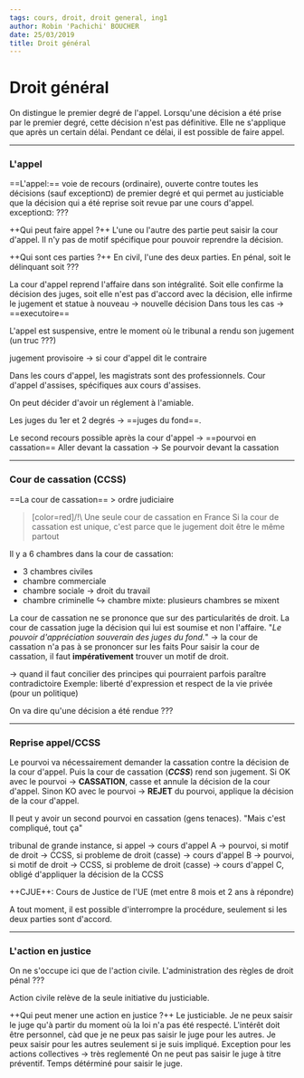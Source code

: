 ```yaml
---
tags: cours, droit, droit general, ing1
author: Robin 'Pachichi' BOUCHER
date: 25/03/2019
title: Droit général
---
```


# Droit général

On distingue le premier degré de l'appel.
Lorsqu'une décision a été prise par le premier degré, cette décision n'est pas définitive. Elle ne s'applique que après un certain délai. Pendant ce délai, il est possible de faire appel.

---
### L'appel

==L'appel:== voie de recours (ordinaire), ouverte contre toutes les décisions (sauf exception¤) de premier degré et qui permet au justiciable que la décision qui a été reprise soit revue par une cours d'appel.
exception¤: ???

++Qui peut faire appel ?++
L'une ou l'autre des partie peut saisir la cour d'appel. Il n'y pas de motif spécifique pour pouvoir reprendre la décision.

++Qui sont ces parties ?++
En civil, l'une des deux parties.
En pénal, soit le délinquant soit ???

La cour d'appel reprend l'affaire dans son intégralité. Soit elle confirme la décision des juges, soit elle n'est pas d'accord avec la décision, elle infirme le jugement et statue à nouveau -> nouvelle décision
Dans tous les cas -> ==executoire==

L'appel est suspensive, entre le moment où le tribunal a rendu son jugement (un truc ???)

jugement provisoire -> si cour d'appel dit le contraire

Dans les cours d'appel, les magistrats sont des professionnels.
Cour d'appel d'assises, spécifiques aux cours d'assises.

On peut décider d'avoir un réglement à l'amiable.

Les juges du 1er et 2 degrés -> ==juges du fond==.

Le second recours possible après la cour d'appel -> ==pourvoi en cassation==
Aller devant la cassation -> Se pourvoir devant la cassation

---
### Cour de cassation (CCSS)
==La cour de cassation== > ordre judiciaire
>[color=red]/!\ Une seule cour de cassation en France
>Si la cour de cassation est unique, c'est parce que le jugement doit être le même partout

Il y a 6 chambres dans la cour de cassation:
* 3 chambres civiles
* chambre commerciale
* chambre sociale -> droit du travail
* chambre criminelle
$\hookrightarrow$ chambre mixte: plusieurs chambres se mixent

La cour de cassation ne se prononce que sur des particularités de droit.
La cour de cassation juge la décision qui lui est soumise et non l'affaire.
"*Le pouvoir d'appréciation souverain des juges du fond.*" -> la cour de cassation n'a pas à se prononcer sur les faits
Pour saisir la cour de cassation, il faut **impérativement** trouver un motif de droit.

-> quand il faut concilier des principes qui pourraient parfois paraître contradictoire
Exemple:
liberté d'expression et respect de la vie privée (pour un politique)

On va dire qu'une décision a été rendue ???

---

### Reprise appel/CCSS

Le pourvoi va nécessairement demander la cassation contre la décision de la cour d'appel. Puis la cour de cassation (***CCSS***) rend son jugement.
Si OK avec le pourvoi -> **CASSATION**, casse et annule la décision de la cour d'appel.
Sinon KO avec le pourvoi -> **REJET** du pourvoi, applique la décision de la cour d'appel.

Il peut y avoir un second pourvoi en cassation (gens tenaces).
"Mais c'est compliqué, tout ça"

tribunal de grande instance, si appel -> cours d'appel A -> pourvoi, si motif de droit -> CCSS, si probleme de droit (casse) -> cours d'appel B -> pourvoi, si motif de droit -> CCSS, si probleme de droit (casse) -> cours d'appel C, obligé d'appliquer la décision de la CCSS

++CJUE++: Cours de Justice de l'UE (met entre 8 mois et 2 ans à répondre)

A tout moment, il est possible d'interrompre la procédure, seulement si les deux parties sont d'accord.

---
### L'action en justice

On ne s'occupe ici que de l'action civile.
L'administration des règles de droit pénal ???

Action civile relève de la seule initiative du justiciable.

++Qui peut mener une action en justice ?++
Le justiciable. Je ne peux saisir le juge qu'à partir du moment où la loi n'a pas été respecté.
L'intérêt doit être personnel, càd que je ne peux pas saisir le juge pour les autres. Je peux saisir pour les autres seulement si je suis impliqué.
Exception pour les actions collectives -> très reglementé
On ne peut pas saisir le juge à titre préventif.
Temps détérminé pour saisir le juge.